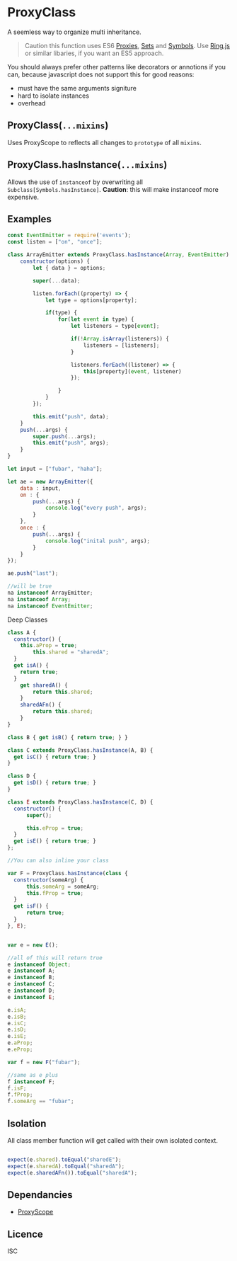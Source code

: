 # ProxyClass

A seemless way to organize multi inheritance.

> Caution this function uses ES6 [Proxies](https://developer.mozilla.org/en-US/docs/Web/JavaScript/Reference/Global_Objects/Proxy), [Sets](https://developer.mozilla.org/en-US/docs/Web/JavaScript/Reference/Global_Objects/Set) and [Symbols](https://developer.mozilla.org/en-US/docs/Web/JavaScript/Reference/Global_Objects/Symbol/hasInstance). Use [Ring.js](http://ringjs.neoname.eu/) or similar libaries, if you want an ES5 approach.



You should always prefer other patterns like decorators or annotions if you can, because javascript does not support this for good reasons:

  * must have the same arguments signiture
  * hard to isolate instances
  * overhead

## ProxyClass(`...mixins`)
Uses ProxyScope to reflects all changes to `prototype` of all `mixins`.

## ProxyClass.hasInstance(`...mixins`)
Allows the use of `instanceof` by overwriting all `Subclass[Symbols.hasInstance]`.
**Caution**: this will make instanceof more expensive.

## Examples

```javascript
const EventEmitter = require('events');
const listen = ["on", "once"];

class ArrayEmitter extends ProxyClass.hasInstance(Array, EventEmitter) {
	constructor(options) {
		let { data } = options;

		super(...data); 

		listen.forEach((property) => {
			let type = options[property];

			if(type) {
				for(let event in type) {
					let listeners = type[event];

					if(!Array.isArray(listeners)) {
						listeners = [listeners];
					}

					listeners.forEach((listener) => {
						this[property](event, listener)
					});

				}
			}
		});

		this.emit("push", data);
	}
	push(...args) {
		super.push(...args);
		this.emit("push", args);
	}
}

let input = ["fubar", "haha"];

let ae = new ArrayEmitter({
	data : input,
	on : {
		push(...args) {
			console.log("every push", args);
		}
	},
	once : {
		push(...args) {
			console.log("inital push", args);
		}
	}
});

ae.push("last");

//will be true
na instanceof ArrayEmitter;
na instanceof Array;
na instanceof EventEmitter;


```

Deep Classes

```javascript
class A {
  constructor() {
    this.aProp = true;
		this.shared = "sharedA";
  }
  get isA() {
  	return true;
  }
	get sharedA() {
		return this.shared;
	}
	sharedAFn() {
		return this.shared;
	}
}

class B { get isB() { return true; } }

class C extends ProxyClass.hasInstance(A, B) {
  get isC() { return true; }
}

class D {
  get isD() { return true; }
}

class E extends ProxyClass.hasInstance(C, D) {
  constructor() {
      super();

      this.eProp = true;
  }
  get isE() { return true; }
};

//You can also inline your class

var F = ProxyClass.hasInstance(class {
  constructor(someArg) {
      this.someArg = someArg;
      this.fProp = true;
  }
  get isF() {
      return true;
  }
}, E);


var e = new E();

//all of this will return true
e instanceof Object;
e instanceof A;
e instanceof B;
e instanceof C;
e instanceof D;
e instanceof E;

e.isA;
e.isB;
e.isC;
e.isD;
e.isE;
e.aProp;
e.eProp;

var f = new F("fubar");

//same as e plus
f instanceof F;
f.isF;
f.fProp;
f.someArg == "fubar";

```
## Isolation

All class member function will get called with their own isolated context.

```javascript

expect(e.shared).toEqual("sharedE");
expect(e.sharedA).toEqual("sharedA");
expect(e.sharedAFn()).toEqual("sharedA");

```

## Dependancies
- [ProxyScope](https://github.com/stephan-dum/proxyscope)


## Licence

ISC
